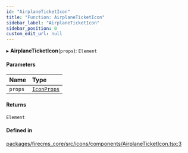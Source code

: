 ```yaml
---
id: "AirplaneTicketIcon"
title: "Function: AirplaneTicketIcon"
sidebar_label: "AirplaneTicketIcon"
sidebar_position: 0
custom_edit_url: null
---
```


▸ **AirplaneTicketIcon**(`props`): `Element`

#### Parameters

| Name | Type |
| :------ | :------ |
| `props` | [`IconProps`](../types/IconProps.md) |

#### Returns

`Element`

#### Defined in

[packages/firecms_core/src/icons/components/AirplaneTicketIcon.tsx:3](https://github.com/FireCMSco/firecms/blob/d45f3739/packages/firecms_core/src/icons/components/AirplaneTicketIcon.tsx#L3)
